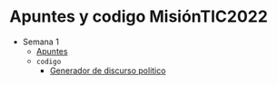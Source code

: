 # Apuntes y codigo MisiónTIC2022

-   Semana 1
    -   [Apuntes](https://github.com/jairolopezlon/notas-mision-tic-2022/blob/master/apuntes/semana1.md)
    -   `codigo`
        -   [Generador de discurso politico](https://github.com/jairolopezlon/notas-mision-tic-2022/blob/master/codigo/semana1/generarDiscursoPolitico.py)
